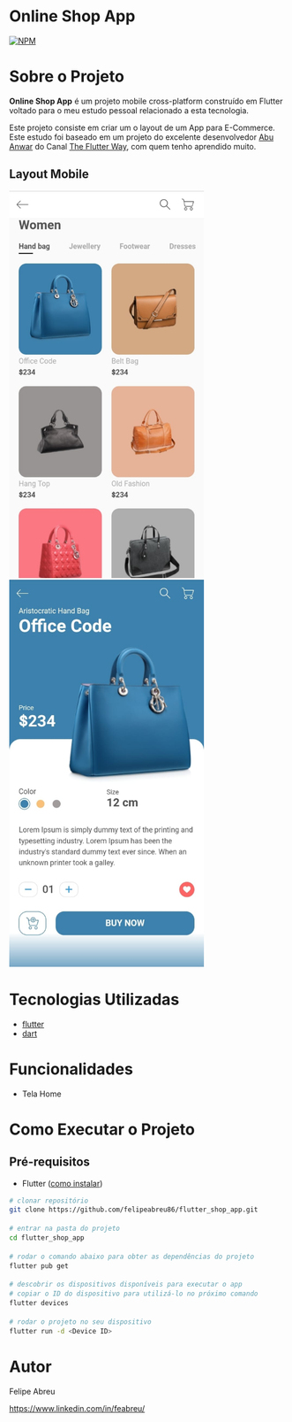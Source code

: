 # Online Shop App
[![NPM](https://img.shields.io/npm/l/react)](https://github.com/felipeabreu86/flutter_shop_app/blob/main/LICENSE) 

# Sobre o Projeto

**Online Shop App** é um projeto mobile cross-platform construído em Flutter voltado para o meu estudo pessoal relacionado a esta tecnologia.

Este projeto consiste em criar um o layout de um App para E-Commerce. Este estudo foi baseado em um projeto do excelente desenvolvedor [Abu Anwar](https://github.com/abuanwar072 "Abu Anwar") do Canal [The Flutter Way](https://www.youtube.com/channel/UCJm7i4g4z7ZGcJA_HKHLCVw "The Flutter Way"), com quem tenho aprendido muito.

## Layout Mobile
<img src="https://github.com/felipeabreu86/flutter_shop_app/blob/main/assets/screens/mobile1.jpeg" height="700" alt="Mobile 1">

<img src="https://github.com/felipeabreu86/flutter_shop_app/blob/main/assets/screens/mobile2.jpeg" height="700" alt="Mobile 2">

# Tecnologias Utilizadas
- [flutter](https://flutter.dev/ "flutter")
- [dart](https://dart.dev/ "dart")

# Funcionalidades
- Tela Home

# Como Executar o Projeto

## Pré-requisitos
- Flutter ([como instalar](https://flutter.dev/docs/get-started/install "Como instalar o Flutter"))

```bash
# clonar repositório
git clone https://github.com/felipeabreu86/flutter_shop_app.git

# entrar na pasta do projeto
cd flutter_shop_app

# rodar o comando abaixo para obter as dependências do projeto
flutter pub get

# descobrir os dispositivos disponíveis para executar o app
# copiar o ID do dispositivo para utilizá-lo no próximo comando 
flutter devices

# rodar o projeto no seu dispositivo
flutter run -d <Device ID>
```

# Autor

Felipe Abreu

https://www.linkedin.com/in/feabreu/